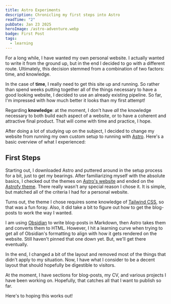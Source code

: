 ```yaml
---
title: Astro Experiments
description: Chronicling my first steps into Astro
readTime: "2"
pubDate: Jan 23 2025
heroImage: /astro-adventure.webp
badge: First Post
tags:
  - learning
---
```

For a long while, I have wanted my own personal website. I actually wanted to write it from the ground up, but in the end I decided to go with a different route. Ultimately, this decision stemmed from a combination of two factors: time, and knowledge. 

In the case of **time**, I really need to get this site up and running. So rather than spend weeks putting together all of the things necessary to have a good looking website, I decided to use an already existing pipeline. So far, I'm impressed with how much better it looks than my first attempt!

Regarding **knowledge**: at the moment, I don't have *all* the knowledge necessary to both build each aspect of a website, or to have a coherent and attractive final product. That will come with time and practice, I hope.

After doing a lot of studying up on the subject, I decided to change my website from running my own custom setup to running with [Astro](https://astro.build/). Here's a basic overview of what I experienced:
## First Steps

Starting out, I downloaded Astro and puttered around in the setup process for a bit, just to get my bearings. After familiarizing myself with the absolute basics, I checked out the themes on [Astro's website](https://astro.build/themes) and ended on the [Astrofy theme](https://github.com/manuelernestog/astrofy). There really wasn't any special reason I chose it. It is simple, but matched all of the criteria I had for a personal website.

Turns out, the theme I chose requires some knowledge of [Tailwind CSS](https://tailwindcss.com/), so that was a fun foray. Also, it did take a bit to figure out how to get the blog-posts to work the way I wanted.

I am using [Obsidian](https://obsidian.md) to write blog-posts in Markdown, then Astro takes them and converts them to HTML. However, I hit a learning curve when trying to get all of Obsidian's formatting to align with how it gets rendered on the website. Still haven't pinned that one down yet. But, we'll get there eventually.

In the end, I changed a bit of the layout and removed most of the things that didn't apply to my situation. Now, I have what I consider to be a decent layout that should hopefully be digestible to visitors.

At the moment, I have sections for blog-posts, my CV, and various projects I have been working on. Hopefully, that catches all that I want to publish so far.

Here's to hoping this works out!